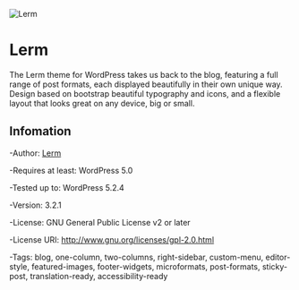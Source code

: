 ![Lerm](https://www.hanost.com/wp-content/uploads/2019/08/cropped-logo-2.png)

# Lerm

The Lerm theme for WordPress takes us back to the blog, featuring a full range of post formats, each displayed beautifully in their own unique way. Design based on bootstrap beautiful typography and icons, and a flexible layout that looks great on any device, big or small.

## Infomation

-Author: [Lerm](https://www.hanost.com)

-Requires at least: WordPress 5.0

-Tested up to: WordPress 5.2.4

-Version: 3.2.1

-License: GNU General Public License v2 or later

-License URI: http://www.gnu.org/licenses/gpl-2.0.html

-Tags: blog, one-column, two-columns, right-sidebar, custom-menu, editor-style, featured-images, footer-widgets, microformats, post-formats, sticky-post, translation-ready, accessibility-ready
